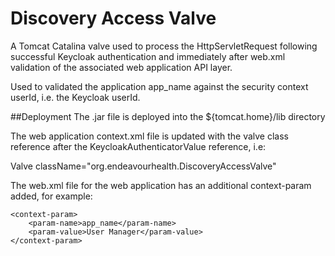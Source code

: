 # Discovery Access Valve
A Tomcat Catalina valve used to process the HttpServletRequest following 
successful Keycloak authentication and immediately after web.xml validation 
of the associated web application API layer. 

Used to validated the application app_name against the security context userId, i.e. the Keycloak userId.

##Deployment
The .jar file is deployed into the ${tomcat.home}/lib directory

The web application context.xml file is updated with the valve class reference 
after the KeycloakAuthenticatorValue reference, i.e: 

Valve className="org.endeavourhealth.DiscoveryAccessValve"

The web.xml file for the web application has an additional context-param added, for example:

    <context-param>
        <param-name>app_name</param-name>
        <param-value>User Manager</param-value>
    </context-param>



